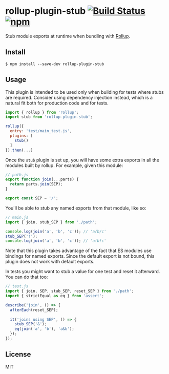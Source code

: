 # rollup-plugin-stub [![Build Status](https://travis-ci.org/eventualbuddha/rollup-plugin-stub.svg?branch=master)](https://travis-ci.org/eventualbuddha/rollup-plugin-stub) [![npm](https://img.shields.io/npm/v/rollup-plugin-stub.svg)](https://www.npmjs.com/package/rollup-plugin-stub)

Stub module exports at runtime when bundling with [Rollup](https://github.com/rollup/rollup).

## Install

```
$ npm install --save-dev rollup-plugin-stub
```

## Usage

This plugin is intended to be used only when building for tests where stubs are required. Consider using dependency
injection instead, which is a natural fit both for production code and for tests.

```js
import { rollup } from 'rollup';
import stub from 'rollup-plugin-stub';

rollup({
  entry: 'test/main_test.js',
  plugins: [
    stub()
  ]
}).then(...)
```

Once the `stub` plugin is set up, you will have some extra exports in all the modules built by rollup. For example,
given this module:

```js
// path.js
export function join(...parts) {
  return parts.join(SEP);
}

export const SEP = '/';
```

You'll be able to stub any named exports from that module, like so:

```js
// main.js
import { join, stub_SEP } from './path';

console.log(join('a', 'b', 'c')); // 'a/b/c'
stub_SEP('!');
console.log(join('a', 'b', 'c')); // 'a!b!c'
```

Note that this plugin takes advantage of the fact that ES modules use bindings for named exports. Since the default export is not bound, this plugin does not work with default exports.

In tests you might want to stub a value for one test and reset it afterward. You can do that too:

```js
// test.js
import { join, SEP, stub_SEP, reset_SEP } from './path';
import { strictEqual as eq } from 'assert';

describe('join', () => {
  afterEach(reset_SEP);
  
  it('joins using SEP', () => {
    stub_SEP('&');
    eq(join('a', 'b'), 'a&b');
  });
});
```

## License

MIT
